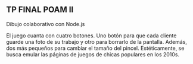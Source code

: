 ## TP FINAL POAM II

Dibujo colaborativo con Node.js

El juego cuanta con cuatro botones. Uno botón para que cada cliente guarde una foto de su trabajo y otro para borrarlo de la pantalla. Además, dos más pequeños para cambiar el tamaño del pincel. Estéticamente, se busca emular las páginas de juegos de chicas populares en los 2010s.
